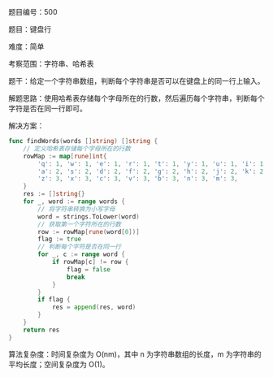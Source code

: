题目编号：500

题目：键盘行

难度：简单

考察范围：字符串、哈希表

题干：给定一个字符串数组，判断每个字符串是否可以在键盘上的同一行上输入。

解题思路：使用哈希表存储每个字母所在的行数，然后遍历每个字符串，判断每个字符是否在同一行即可。

解决方案：

```go
func findWords(words []string) []string {
    // 定义哈希表存储每个字母所在的行数
    rowMap := map[rune]int{
        'q': 1, 'w': 1, 'e': 1, 'r': 1, 't': 1, 'y': 1, 'u': 1, 'i': 1, 'o': 1, 'p': 1,
        'a': 2, 's': 2, 'd': 2, 'f': 2, 'g': 2, 'h': 2, 'j': 2, 'k': 2, 'l': 2,
        'z': 3, 'x': 3, 'c': 3, 'v': 3, 'b': 3, 'n': 3, 'm': 3,
    }
    res := []string{}
    for _, word := range words {
        // 将字符串转换为小写字母
        word = strings.ToLower(word)
        // 获取第一个字符所在的行数
        row := rowMap[rune(word[0])]
        flag := true
        // 判断每个字符是否在同一行
        for _, c := range word {
            if rowMap[c] != row {
                flag = false
                break
            }
        }
        if flag {
            res = append(res, word)
        }
    }
    return res
}
```

算法复杂度：时间复杂度为 O(nm)，其中 n 为字符串数组的长度，m 为字符串的平均长度；空间复杂度为 O(1)。